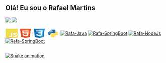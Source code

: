 ## Olá! Eu sou o Rafael Martins

<div>
  <a href="https://github.com/RafaelMQs">
  <img height="168em" src="https://github-readme-stats.vercel.app/api?username=RafaelMQs&show_icons=true&theme=dark&include_all_commits=true&count_private=true"/>
  <img height="168em" src="https://github-readme-stats.vercel.app/api/top-langs/?username=RafaelMQs&layout=compact&langs_count=7&theme=dark"/>
</div>
<div style="display: inline_block"><br>
  <img align="center" alt="Rafa-Js" height="30" width="40" src="https://raw.githubusercontent.com/devicons/devicon/master/icons/javascript/javascript-plain.svg">
  <img align="center" alt="Rafa-HTML" height="30" width="40" src="https://raw.githubusercontent.com/devicons/devicon/master/icons/html5/html5-original.svg">
  <img align="center" alt="Rafa-CSS" height="30" width="40" src="https://raw.githubusercontent.com/devicons/devicon/master/icons/css3/css3-original.svg">
  <img align="center" alt="Rafa-Python" height="30" width="40" src="https://raw.githubusercontent.com/devicons/devicon/master/icons/python/python-original.svg">
  <img align="center" alt="Rafa-Java" height="60" width="45" src="https://cdn.jsdelivr.net/gh/devicons/devicon/icons/java/java-original-wordmark.svg">
  <img  align="center" alt="Rafa-SpringBoot" height="38" width="38" src="https://img.icons8.com/color/48/000000/spring-logo.png">
  <img align="center" alt="Rafa-NodeJs" height="48" width="48" src="https://img.icons8.com/color/48/000000/nodejs.png">
  <img align="center" alt="Rafa-SpringBoot" height="48" width="48" src="https://img.icons8.com/fluency/48/000000/mysql-logo.png">
</div>
  
  ##
  
![Snake animation](https://github.com/RafaelMQs/RafaelMQs/blob/output/github-contribution-grid-snake.svg)
